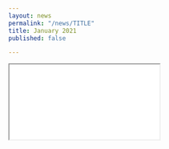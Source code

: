 ```yaml
---
layout: news
permalink: "/news/TITLE"
title: January 2021
published: false

---
```

<iframe src="[https://sh1.sendinblue.com/v1cw6su9ht7e.html?t=1611883959](https://sh1.sendinblue.com/v1cw6su9ht7e.html?t=1611883959 "https://sh1.sendinblue.com/v1cw6su9ht7e.html?t=1611883959")"></iframe>